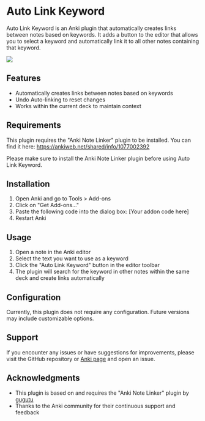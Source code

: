 # Auto Link Keyword

Auto Link Keyword is an Anki plugin that automatically creates links between notes based on keywords. It adds a button to the editor that allows you to select a keyword and automatically link it to all other notes containing that keyword.

![](https://i.giphy.com/media/v1.Y2lkPTc5MGI3NjExN3YxNmN1ODNnbHo2OWQ0M2NwZ3VhZm8wNDVjemVvZm5jODNqNnJxOSZlcD12MV9pbnRlcm5hbF9naWZfYnlfaWQmY3Q9Zw/kkpCAeRwApeotmRipj/giphy.gif)

## Features

- Automatically creates links between notes based on keywords
- Undo Auto-linking to reset changes
- Works within the current deck to maintain context

## Requirements

This plugin requires the "Anki Note Linker" plugin to be installed. You can find it here:
https://ankiweb.net/shared/info/1077002392

Please make sure to install the Anki Note Linker plugin before using Auto Link Keyword.

## Installation

1. Open Anki and go to Tools > Add-ons
2. Click on "Get Add-ons..."
3. Paste the following code into the dialog box: [Your addon code here]
4. Restart Anki

## Usage

1. Open a note in the Anki editor
2. Select the text you want to use as a keyword
3. Click the "Auto Link Keyword" button in the editor toolbar
4. The plugin will search for the keyword in other notes within the same deck and create links automatically

## Configuration

Currently, this plugin does not require any configuration. Future versions may include customizable options.

## Support

If you encounter any issues or have suggestions for improvements, please visit the GitHub repository or [Anki page](https://ankiweb.net/shared/info/1156904184?cb=1726495583704) and open an issue.

## Acknowledgments

- This plugin is based on and requires the "Anki Note Linker" plugin by [gugutu](https://github.com/gugutu/Anki-Note-Linker)
- Thanks to the Anki community for their continuous support and feedback
